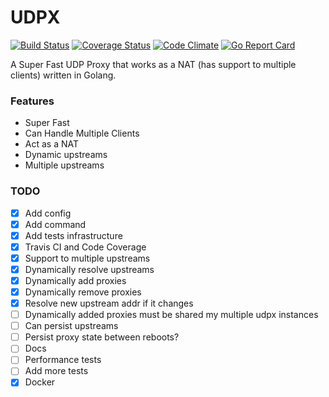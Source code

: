 UDPX
=========
[![Build Status](https://travis-ci.org/felipejfc/udpx.svg?branch=master)](https://travis-ci.org/felipejfc/udpx)
[![Coverage Status](https://coveralls.io/repos/github/felipejfc/udpx/badge.svg)](https://coveralls.io/github/felipejfc/udpx)
[![Code Climate](https://codeclimate.com/github/felipejfc/udpx/badges/gpa.svg)](https://codeclimate.com/github/felipejfc/udpx)
[![Go Report Card](https://goreportcard.com/badge/github.com/felipejfc/udpx)](https://goreportcard.com/report/github.com/felipejfc/udpx)

A Super Fast UDP Proxy that works as a NAT (has support to multiple clients) written in Golang.

### Features

* Super Fast
* Can Handle Multiple Clients
* Act as a NAT
* Dynamic upstreams
* Multiple upstreams

### TODO
- [x] Add config
- [x] Add command
- [x] Add tests infrastructure
- [x] Travis CI and Code Coverage
- [x] Support to multiple upstreams
- [x] Dynamically resolve upstreams
- [x] Dynamically add proxies
- [x] Dynamically remove proxies
- [x] Resolve new upstream addr if it changes
- [ ] Dynamically added proxies must be shared my multiple udpx instances
- [ ] Can persist upstreams
- [ ] Persist proxy state between reboots?
- [ ] Docs
- [ ] Performance tests
- [ ] Add more tests
- [X] Docker

